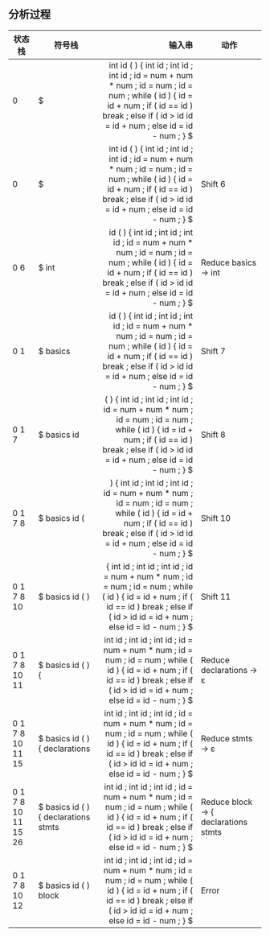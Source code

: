 ## 分析过程
| 状态栈 | 符号栈 | 输入串 | 动作 |
| --- | --- | ---: | --- |
| 0 | $ | int id ( ) { int id ; int id ; int id ; id = num + num * num ; id = num ; id = num ; while ( id ) { id = id + num ; if ( id == id ) break ; else if ( id > id id = id + num ; else id = id - num ; } $ |  |
| 0 | $ | int id ( ) { int id ; int id ; int id ; id = num + num * num ; id = num ; id = num ; while ( id ) { id = id + num ; if ( id == id ) break ; else if ( id > id id = id + num ; else id = id - num ; } $ | Shift 6|
| 0 6 | $ int | id ( ) { int id ; int id ; int id ; id = num + num * num ; id = num ; id = num ; while ( id ) { id = id + num ; if ( id == id ) break ; else if ( id > id id = id + num ; else id = id - num ; } $ | Reduce basics → int |
| 0 1 | $ basics | id ( ) { int id ; int id ; int id ; id = num + num * num ; id = num ; id = num ; while ( id ) { id = id + num ; if ( id == id ) break ; else if ( id > id id = id + num ; else id = id - num ; } $ | Shift 7|
| 0 1 7 | $ basics id | ( ) { int id ; int id ; int id ; id = num + num * num ; id = num ; id = num ; while ( id ) { id = id + num ; if ( id == id ) break ; else if ( id > id id = id + num ; else id = id - num ; } $ | Shift 8|
| 0 1 7 8 | $ basics id ( | ) { int id ; int id ; int id ; id = num + num * num ; id = num ; id = num ; while ( id ) { id = id + num ; if ( id == id ) break ; else if ( id > id id = id + num ; else id = id - num ; } $ | Shift 10|
| 0 1 7 8 10 | $ basics id ( ) | { int id ; int id ; int id ; id = num + num * num ; id = num ; id = num ; while ( id ) { id = id + num ; if ( id == id ) break ; else if ( id > id id = id + num ; else id = id - num ; } $ | Shift 11|
| 0 1 7 8 10 11 | $ basics id ( ) { | int id ; int id ; int id ; id = num + num * num ; id = num ; id = num ; while ( id ) { id = id + num ; if ( id == id ) break ; else if ( id > id id = id + num ; else id = id - num ; } $ | Reduce declarations → ε |
| 0 1 7 8 10 11 15 | $ basics id ( ) { declarations | int id ; int id ; int id ; id = num + num * num ; id = num ; id = num ; while ( id ) { id = id + num ; if ( id == id ) break ; else if ( id > id id = id + num ; else id = id - num ; } $ | Reduce stmts → ε |
| 0 1 7 8 10 11 15 26 | $ basics id ( ) { declarations stmts | int id ; int id ; int id ; id = num + num * num ; id = num ; id = num ; while ( id ) { id = id + num ; if ( id == id ) break ; else if ( id > id id = id + num ; else id = id - num ; } $ | Reduce block → { declarations stmts |
| 0 1 7 8 10 12 | $ basics id ( ) block | int id ; int id ; int id ; id = num + num * num ; id = num ; id = num ; while ( id ) { id = id + num ; if ( id == id ) break ; else if ( id > id id = id + num ; else id = id - num ; } $ | Error|
